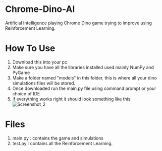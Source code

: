 # Chrome-Dino-AI
Artificial Intelligence playing Chrome Dino game trying to improve using Reinforcement Learning.

# How To Use
1. Download this into your pc
2. Make sure you have all the libraries installed used mainly NumPy and PyGame
3. Make a folder named "models" in this folder, this is where all your dino simulations files will be stored.
4. Once downloaded run the main.py file using command prompt or your choice of IDE
5. If everything works right it should look something like this ![Screenshot_2](https://user-images.githubusercontent.com/54440645/117232541-fcf43400-ae3e-11eb-9038-2f761f5c4b2d.jpg)


# Files
1. main.py : contains the game and simulations
2. test.py : contains all the Reinforcement Learning.
